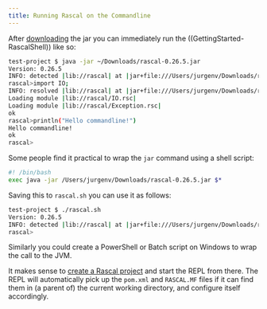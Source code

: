 ```yaml
---
title: Running Rascal on the Commandline
---
```


After [downloading]((DownloadAndInstallation)) the jar you can immediately run the ((GettingStarted-RascalShell)) like so:

```bash
test-project $ java -jar ~/Downloads/rascal-0.26.5.jar 
Version: 0.26.5
INFO: detected |lib://rascal| at |jar+file:///Users/jurgenv/Downloads/rascal-0.26.5.jar!/|
rascal>import IO;
INFO: resolved |lib://rascal| at |jar+file:///Users/jurgenv/Downloads/rascal-0.26.5.jar!/|
Loading module |lib://rascal/IO.rsc|
Loading module |lib://rascal/Exception.rsc|
ok
rascal>println("Hello commandline!")
Hello commandline!
ok
rascal>
```

Some people find it practical to wrap the `jar` command using a shell script:

```bash
#! /bin/bash
exec java -jar /Users/jurgenv/Downloads/rascal-0.26.5.jar $*
```

Saving this to `rascal.sh` you can use it as follows:

```bash
test-project $ ./rascal.sh 
Version: 0.26.5
INFO: detected |lib://rascal| at |jar+file:///Users/jurgenv/Downloads/rascal-0.26.5.jar!/|
rascal>
```

Similarly you could create a PowerShell or Batch script on Windows to wrap the call to the JVM.

It makes sense to [create a Rascal project]((CreateNewProject)) and start the REPL from there.
The REPL will automatically pick up the `pom.xml` and `RASCAL.MF` files if it can find them in (a parent of) the current working directory, and configure itself accordingly.
